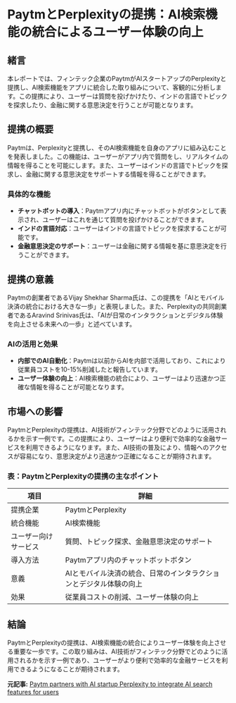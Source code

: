 # PaytmとPerplexityの提携：AI検索機能の統合によるユーザー体験の向上

## 緒言

本レポートでは、フィンテック企業のPaytmがAIスタートアップのPerplexityと提携し、AI検索機能をアプリに統合した取り組みについて、客観的に分析します。この提携により、ユーザーは質問を投げかけたり、インドの言語でトピックを探求したり、金融に関する意思決定を行うことが可能となります。

## 提携の概要

Paytmは、Perplexityと提携し、そのAI検索機能を自身のアプリに組み込むことを発表しました。この機能は、ユーザーがアプリ内で質問をし、リアルタイムの情報を得ることを可能にします。また、ユーザーはインドの言語でトピックを探求し、金融に関する意思決定をサポートする情報を得ることができます。

### 具体的な機能

- **チャットボットの導入**：Paytmアプリ内にチャットボットがボタンとして表示され、ユーザーはこれを通じて質問を投げかけることができます。
- **インドの言語対応**：ユーザーはインドの言語でトピックを探求することが可能です。
- **金融意思決定のサポート**：ユーザーは金融に関する情報を基に意思決定を行うことができます。

## 提携の意義

Paytmの創業者であるVijay Shekhar Sharma氏は、この提携を「AIとモバイル決済の統合における大きな一歩」と表現しました。また、Perplexityの共同創業者であるAravind Srinivas氏は、「AIが日常のインタラクションとデジタル体験を向上させる未来への一歩」と述べています。

### AIの活用と効果

- **内部でのAI自動化**：Paytmは以前からAIを内部で活用しており、これにより従業員コストを10-15%削減したと報告しています。
- **ユーザー体験の向上**：AI検索機能の統合により、ユーザーはより迅速かつ正確な情報を得ることが可能となります。

## 市場への影響

PaytmとPerplexityの提携は、AI技術がフィンテック分野でどのように活用されるかを示す一例です。この提携により、ユーザーはより便利で効率的な金融サービスを利用できるようになります。また、AI技術の普及により、情報へのアクセスが容易になり、意思決定がより迅速かつ正確になることが期待されます。

### 表：PaytmとPerplexityの提携の主なポイント

| 項目 | 詳細 |
|----------------------|----------------------------------------------------------------------|
| 提携企業 | PaytmとPerplexity |
| 統合機能 | AI検索機能 |
| ユーザー向けサービス | 質問、トピック探求、金融意思決定のサポート |
| 導入方法 | Paytmアプリ内のチャットボットボタン |
| 意義 | AIとモバイル決済の統合、日常のインタラクションとデジタル体験の向上 |
| 効果 | 従業員コストの削減、ユーザー体験の向上 |

## 結論

PaytmとPerplexityの提携は、AI検索機能の統合によりユーザー体験を向上させる重要な一歩です。この取り組みは、AI技術がフィンテック分野でどのように活用されるかを示す一例であり、ユーザーがより便利で効率的な金融サービスを利用できるようになることが期待されます。

**元記事:** [Paytm partners with AI startup Perplexity to integrate AI search features for users ](https://www.psuconnect.in/financial/paytm-partners-with-ai-startup-perplexity-to-integrate-ai-search-features-for-users)